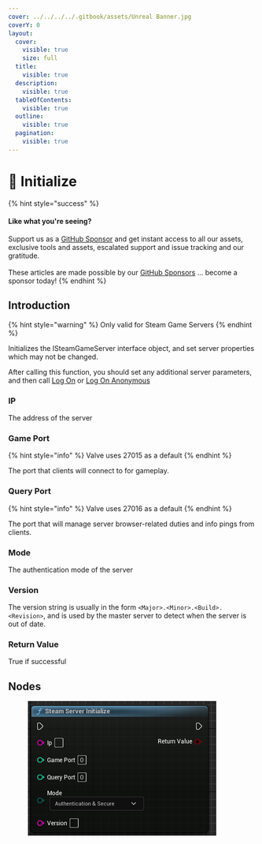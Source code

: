 ```yaml
---
cover: ../../../../.gitbook/assets/Unreal Banner.jpg
coverY: 0
layout:
  cover:
    visible: true
    size: full
  title:
    visible: true
  description:
    visible: true
  tableOfContents:
    visible: true
  outline:
    visible: true
  pagination:
    visible: true
---
```


# 🔵 Initialize

{% hint style="success" %}
#### Like what you're seeing?

Support us as a [GitHub Sponsor](../../../../become-a-sponsor/) and get instant access to all our assets, exclusive tools and assets, escalated support and issue tracking and our gratitude.\
\
These articles are made possible by our [GitHub Sponsors](../../../../become-a-sponsor/) ... become a sponsor today!
{% endhint %}

## Introduction

{% hint style="warning" %}
Only valid for Steam Game Servers
{% endhint %}

Initializes the ISteamGameServer interface object, and set server properties which may not be changed.

After calling this function, you should set any additional server parameters, and then call [Log On](log-on.md) or [Log On Anonymous](log-on-anonymous.md)

### IP

The address of the server

### Game Port

{% hint style="info" %}
Valve uses 27015 as a default
{% endhint %}

The port that clients will connect to for gameplay.

### Query Port

{% hint style="info" %}
Valve uses 27016 as a default
{% endhint %}

The port that will manage server browser-related duties and info pings from clients.

### Mode

The authentication mode of the server

### Version

The version string is usually in the form `<Major>.<Minor>.<Build>.<Revision>`, and is used by the master server to detect when the server is out of date.

### Return Value

True if successful

## Nodes

<figure><img src="../../../../.gitbook/assets/image (11) (1) (1).png" alt=""><figcaption></figcaption></figure>
